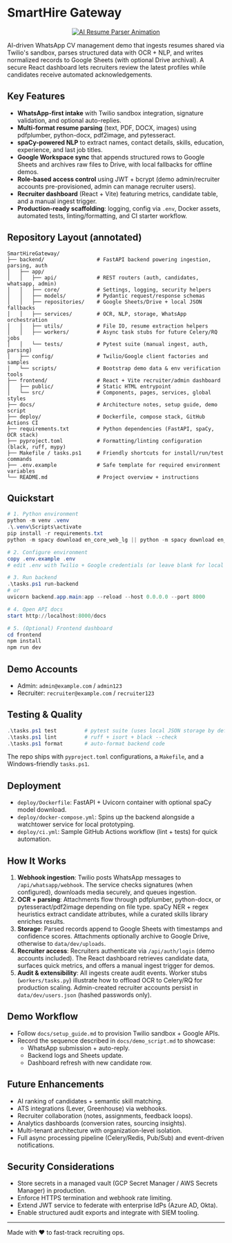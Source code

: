 ﻿# SmartHire Gateway

<p align="center">
  <a href="https://github.com/Rajnishtheone/SmartHire-Gateway">
    <img src="https://readme-typing-svg.demolab.com?font=Fira+Code&size=28&duration=2200&pause=500&color=F7931E&center=true&vCenter=true&width=600&lines=AI+Resume+Parser+in+Your+Pocket;WhatsApp+✨+OCR+%2B+NLP+✨+Sheets" alt="AI Resume Parser Animation">
  </a>
</p>

AI-driven WhatsApp CV management demo that ingests resumes shared via Twilio's sandbox, parses structured data with OCR + NLP, and writes normalized records to Google Sheets (with optional Drive archival). A secure React dashboard lets recruiters review the latest profiles while candidates receive automated acknowledgements.

## Key Features
- **WhatsApp-first intake** with Twilio sandbox integration, signature validation, and optional auto-replies.
- **Multi-format resume parsing** (text, PDF, DOCX, images) using pdfplumber, python-docx, pdf2image, and pytesseract.
- **spaCy-powered NLP** to extract names, contact details, skills, education, experience, and last job titles.
- **Google Workspace sync** that appends structured rows to Google Sheets and archives raw files to Drive, with local fallbacks for offline demos.
- **Role-based access control** using JWT + bcrypt (demo admin/recruiter accounts pre-provisioned, admin can manage recruiter users).
- **Recruiter dashboard** (React + Vite) featuring metrics, candidate table, and a manual ingest trigger.
- **Production-ready scaffolding**: logging, config via `.env`, Docker assets, automated tests, linting/formatting, and CI starter workflow.

## Repository Layout (annotated)

```
SmartHireGateway/
├── backend/                 # FastAPI backend powering ingestion, parsing, auth
│   ├── app/
│   │   ├── api/             # REST routers (auth, candidates, whatsapp, admin)
│   │   ├── core/            # Settings, logging, security helpers
│   │   ├── models/          # Pydantic request/response schemas
│   │   ├── repositories/    # Google Sheets/Drive + local JSON fallbacks
│   │   ├── services/        # OCR, NLP, storage, WhatsApp orchestration
│   │   ├── utils/           # File IO, resume extraction helpers
│   │   ├── workers/         # Async task stubs for future Celery/RQ jobs
│   │   └── tests/           # Pytest suite (manual ingest, auth, parsing)
│   ├── config/              # Twilio/Google client factories and samples
│   └── scripts/             # Bootstrap demo data & env verification tools
├── frontend/                # React + Vite recruiter/admin dashboard
│   ├── public/              # Static HTML entrypoint
│   └── src/                 # Components, pages, services, global styles
├── docs/                    # Architecture notes, setup guide, demo script
├── deploy/                  # Dockerfile, compose stack, GitHub Actions CI
├── requirements.txt         # Python dependencies (FastAPI, spaCy, OCR stack)
├── pyproject.toml           # Formatting/linting configuration (black, ruff, mypy)
├── Makefile / tasks.ps1     # Friendly shortcuts for install/run/test commands
├── .env.example             # Safe template for required environment variables
└── README.md                # Project overview + instructions
```

## Quickstart

```powershell
# 1. Python environment
python -m venv .venv
.\.venv\Scripts\activate
pip install -r requirements.txt
python -m spacy download en_core_web_lg || python -m spacy download en_core_web_sm

# 2. Configure environment
copy .env.example .env
# edit .env with Twilio + Google credentials (or leave blank for local fallbacks)

# 3. Run backend
.\tasks.ps1 run-backend
# or
uvicorn backend.app.main:app --reload --host 0.0.0.0 --port 8000

# 4. Open API docs
start http://localhost:8000/docs

# 5. (Optional) Frontend dashboard
cd frontend
npm install
npm run dev
```

## Demo Accounts

- Admin: `admin@example.com` / `admin123`
- Recruiter: `recruiter@example.com` / `recruiter123`

## Testing & Quality

```powershell
.\tasks.ps1 test         # pytest suite (uses local JSON storage by default)
.\tasks.ps1 lint         # ruff + isort + black --check
.\tasks.ps1 format       # auto-format backend code
```

The repo ships with `pyproject.toml` configurations, a `Makefile`, and a Windows-friendly `tasks.ps1`.

## Deployment

- `deploy/Dockerfile`: FastAPI + Uvicorn container with optional spaCy model download.
- `deploy/docker-compose.yml`: Spins up the backend alongside a watchtower service for local prototyping.
- `deploy/ci.yml`: Sample GitHub Actions workflow (lint + tests) for quick automation.

## How It Works

1. **Webhook ingestion**: Twilio posts WhatsApp messages to `/api/whatsapp/webhook`. The service checks signatures (when configured), downloads media securely, and queues ingestion.
2. **OCR + parsing**: Attachments flow through pdfplumber, python-docx, or pytesseract/pdf2image depending on file type. spaCy NER + regex heuristics extract candidate attributes, while a curated skills library enriches results.
3. **Storage**: Parsed records append to Google Sheets with timestamps and confidence scores. Attachments optionally archive to Google Drive, otherwise to `data/dev/uploads`.
4. **Recruiter access**: Recruiters authenticate via `/api/auth/login` (demo accounts included). The React dashboard retrieves candidate data, surfaces quick metrics, and offers a manual ingest trigger for demos.
5. **Audit & extensibility**: All ingests create audit events. Worker stubs (`workers/tasks.py`) illustrate how to offload OCR to Celery/RQ for production scaling. Admin-created recruiter accounts persist in `data/dev/users.json` (hashed passwords only).

## Demo Workflow

- Follow `docs/setup_guide.md` to provision Twilio sandbox + Google APIs.
- Record the sequence described in `docs/demo_script.md` to showcase:
  - WhatsApp submission + auto-reply.
  - Backend logs and Sheets update.
  - Dashboard refresh with new candidate row.

## Future Enhancements

- AI ranking of candidates + semantic skill matching.
- ATS integrations (Lever, Greenhouse) via webhooks.
- Recruiter collaboration (notes, assignments, feedback loops).
- Analytics dashboards (conversion rates, sourcing insights).
- Multi-tenant architecture with organization-level isolation.
- Full async processing pipeline (Celery/Redis, Pub/Sub) and event-driven notifications.

## Security Considerations

- Store secrets in a managed vault (GCP Secret Manager / AWS Secrets Manager) in production.
- Enforce HTTPS termination and webhook rate limiting.
- Extend JWT service to federate with enterprise IdPs (Azure AD, Okta).
- Enable structured audit exports and integrate with SIEM tooling.

---

Made with ❤️ to fast-track recruiting ops.
